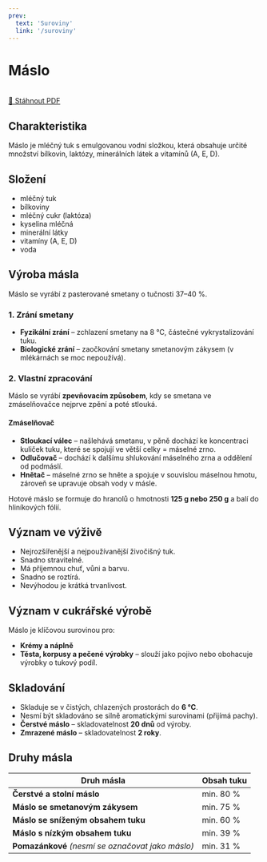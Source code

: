 ```yaml
---
prev:
  text: 'Suroviny'
  link: '/suroviny'
---
```


# Máslo

<br />
<a href="/pdf/suroviny/maslo.pdf" download>
  📄 Stáhnout PDF
</a>

## Charakteristika

Máslo je mléčný tuk s emulgovanou vodní složkou, která obsahuje určité množství bílkovin, laktózy, minerálních látek a vitamínů (A, E, D).

## Složení

- mléčný tuk
- bílkoviny
- mléčný cukr (laktóza)
- kyselina mléčná
- minerální látky
- vitamíny (A, E, D)
- voda

## Výroba másla

Máslo se vyrábí z pasterované smetany o tučnosti 37–40 %.

### 1. Zrání smetany

- **Fyzikální zrání** – zchlazení smetany na 8 °C, částečné vykrystalizování tuku.
- **Biologické zrání** – zaočkování smetany smetanovým zákysem (v mlékárnách se moc nepoužívá).

### 2. Vlastní zpracování

Máslo se vyrábí **zpevňovacím způsobem**, kdy se smetana ve zmáselňovačce nejprve zpění a poté stlouká.

#### **Zmáselňovač**

- **Stloukací válec** – našlehává smetanu, v pěně dochází ke koncentraci kuliček tuku, které se spojují ve větší celky = máselné zrno.
- **Odlučovač** – dochází k dalšímu shlukování máselného zrna a oddělení od podmáslí.
- **Hnětač** – máselné zrno se hněte a spojuje v souvislou máselnou hmotu, zároveň se upravuje obsah vody v másle.

Hotové máslo se formuje do hranolů o hmotnosti **125 g nebo 250 g** a balí do hliníkových fólií.

## Význam ve výživě

- Nejrozšířenější a nejpoužívanější živočišný tuk.
- Snadno stravitelné.
- Má příjemnou chuť, vůni a barvu.
- Snadno se roztírá.
- Nevýhodou je krátká trvanlivost.

## Význam v cukrářské výrobě

Máslo je klíčovou surovinou pro:

- **Krémy a náplně**
- **Těsta, korpusy a pečené výrobky** – slouží jako pojivo nebo obohacuje výrobky o tukový podíl.

## Skladování

- Skladuje se v čistých, chlazených prostorách do **6 °C**.
- Nesmí být skladováno se silně aromatickými surovinami (přijímá pachy).
- **Čerstvé máslo** – skladovatelnost **20 dnů** od výroby.
- **Zmrazené máslo** – skladovatelnost **2 roky**.

## Druhy másla

| Druh másla                                        | Obsah tuku |
| ------------------------------------------------- | ---------- |
| **Čerstvé a stolní máslo**                        | min. 80 %  |
| **Máslo se smetanovým zákysem**                   | min. 75 %  |
| **Máslo se sníženým obsahem tuku**                | min. 60 %  |
| **Máslo s nízkým obsahem tuku**                   | min. 39 %  |
| **Pomazánkové** _(nesmí se označovat jako máslo)_ | min. 31 %  |


